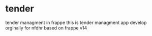 # tender
tender managment in frappe
this is tender managment app develop orginally for nfdhr based on frappe v14

